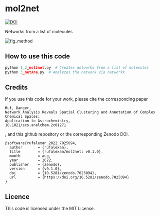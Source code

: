 # mol2net
[![DOI](https://zenodo.org/badge/529230671.svg)](https://zenodo.org/badge/latestdoi/529230671)

Networks from a list of molecules

![fig_method](https://user-images.githubusercontent.com/112173397/186894549-131b817f-b398-404f-83e6-f362415c16d7.png)

## How to use this code

```python
python 1_2_mol2net.py  # Creates networks from a list of molecules
python 3_netAna.py  # Analyzes the network via networkX
```

## Credits
If you use this code for your work, please cite the corresponding paper
```
Ruf, Danger, 
Network Analysis Reveals Spatial Clustering and Annotation of Complex Chemical Spaces: 
Application to Astrochemistry, 
10.1021/acs.analchem.2c01271
```
, and this github repository or the corresponding Zenodo DOI.
```
@software{rufalexan_2022_7025094,
  author       = {rufalexan},
  title        = {rufalexan/mol2net: v0.1.0},
  month        = aug,
  year         = 2022,
  publisher    = {Zenodo},
  version      = {v0.1.0},
  doi          = {10.5281/zenodo.7025094},
  url          = {https://doi.org/10.5281/zenodo.7025094}
}
```

## Licence
This code is licensed under the MIT License.

